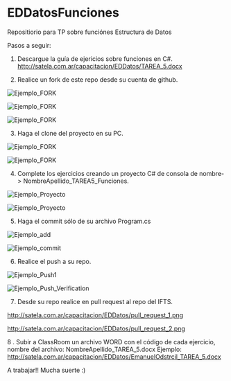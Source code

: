 # EDDatosFunciones
Repositiorio para TP sobre funciónes Estructura de Datos

Pasos a seguir:

1. Descargue la guía de ejericios sobre funciones en C#. 
  http://satela.com.ar/capacitacion/EDDatos/TAREA_5.docx
  
2. Realice un fork de este repo desde su cuenta de github.

![Ejemplo_FORK](http://satela.com.ar/capacitacion/EDDatos/1Fork.png)

![Ejemplo_FORK](http://satela.com.ar/capacitacion/EDDatos/2Fork.png)

![Ejemplo_FORK](http://satela.com.ar/capacitacion/EDDatos/3Fork.png)

3. Haga el clone del proyecto en su PC.

![Ejemplo_FORK](http://satela.com.ar/capacitacion/EDDatos/1Clone.png)

![Ejemplo_FORK](http://satela.com.ar/capacitacion/EDDatos/2Clone.png)


4. Complete los ejercicios creando un proyecto C# de consola de nombre-> NombreApellido_TAREA5_Funciones.

![Ejemplo_Proyecto](http://satela.com.ar/capacitacion/EDDatos/Ejemplo_proyecto1.png) 

![Ejemplo_Proyecto](http://satela.com.ar/capacitacion/EDDatos/Ejemplo_proyecto2.png) 

5. Haga el commit sólo de su archivo Program.cs

![Ejemplo_add](http://satela.com.ar/capacitacion/EDDatos/git_1.png) 

![Ejemplo_commit](http://satela.com.ar/capacitacion/EDDatos/git_2.png) 

6. Realice el push a su repo.

![Ejemplo_Push1](http://satela.com.ar/capacitacion/EDDatos/push_1.png) 

![Ejemplo_Push_Verification](http://satela.com.ar/capacitacion/EDDatos/push_2.png) 

7. Desde su repo realice en pull request al repo del IFTS.

http://satela.com.ar/capacitacion/EDDatos/pull_request_1.png

http://satela.com.ar/capacitacion/EDDatos/pull_request_2.png

8 . Subir a ClassRoom un archivo WORD con el código de cada ejercicio, nombre del archivo: NombreApellido_TAREA_5.docx
    Ejemplo: http://satela.com.ar/capacitacion/EDDatos/EmanuelOdstrcil_TAREA_5.docx


A trabajar!! Mucha suerte :)
